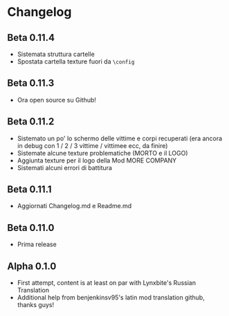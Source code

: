 # Changelog

## Beta 0.11.4
- Sistemata struttura cartelle
- Spostata cartella texture fuori da `\config`

## Beta 0.11.3
- Ora open source su Github!

## Beta 0.11.2
- Sistemato un po' lo schermo delle vittime e corpi recuperati (era ancora in debug con 1 / 2 / 3 vittime / vittimee ecc, da finire)
- Sistemate alcune texture problematiche (MORTO e il LOGO)
- Aggiunta texture per il logo della Mod MORE COMPANY
- Sistemati alcuni errori di battitura

## Beta 0.11.1
- Aggiornati Changelog.md e Readme.md

## Beta 0.11.0
- Prima release

## Alpha 0.1.0
- First attempt, content is at least on par with Lynxbite's Russian Translation
- Additional help from benjenkinsv95's latin mod translation github, thanks guys!